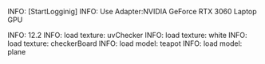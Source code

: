 INFO: [StartLogginig]
INFO: Use Adapter:NVIDIA GeForce RTX 3060 Laptop GPU

INFO: 12.2
INFO: load texture: uvChecker
INFO: load texture: white
INFO: load texture: checkerBoard
INFO: load model: teapot
INFO: load model: plane
